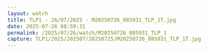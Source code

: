 ```yaml
---
layout: watch
title: TLP1 - 26/07/2025 - M20250726_085931_TLP_1T.jpg
date: 2025-07-26 08:59:31
permalink: /2025/07/26/watch/M20250726_085931_TLP_1
capture: TLP1/2025/202507/20250725/M20250726_085931_TLP_1T.jpg
---
```

